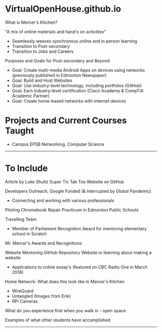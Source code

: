 # VirtualOpenHouse.github.io
What is Mercer's Kitchen?

"A mix of online materials and hand's on activities"
- Seamlessly weaves synchronous online and in person learning
- Transition to Post-secondary
- Transition to Jobs and Careers

Purposes and Goals for Post-secondary and Beyond
- Goal: Create multi-media Android Apps on devices using networks (previously published in Edmonton Newspaper)
- Goal: Build and Host Websites
- Goal: Use industry-level technology, including portfolios (GitHub)
- Goal: Earn industry-level certification (Cisco Academy & CompTIA Academic Partner)
- Goal: Create home-based networks with internet devices

# Projects and Current Courses Taught
- Campus EPSB Networking, Computer Science

---

# To Include

Article by Luke Shultz
Super Tic Tak Toe Website on GitHub

Developers Outreach, Google Funded (& interrupted by Global Pandemic)
- Connecting and working with various professionals

Piloting Chromebook Repair Practicum in Edmonton Public Schools

Travelling Team
- Member of Parliament Recognition Award for mentoring elementary school in Scratch

Mr. Mercer's Awards and Recognitions

Website Mentoring GitHub Repository
Website to learning about making a website
- Applications to online essay's (featured on CBC Radio One in March 2018)

Home Network: What does this look like in Mercer's Kitchen
- WireGuard
- Untangled (Images from Erik)
- RPi Cameras

What do you experience first when you walk in - open space

Examples of what other students have accomplished

---
